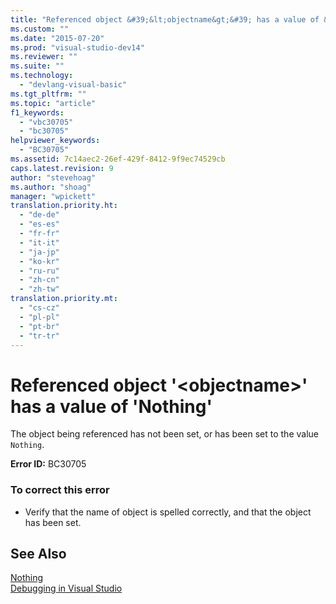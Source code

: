 ```yaml
---
title: "Referenced object &#39;&lt;objectname&gt;&#39; has a value of &#39;Nothing&#39; | Microsoft Docs"
ms.custom: ""
ms.date: "2015-07-20"
ms.prod: "visual-studio-dev14"
ms.reviewer: ""
ms.suite: ""
ms.technology: 
  - "devlang-visual-basic"
ms.tgt_pltfrm: ""
ms.topic: "article"
f1_keywords: 
  - "vbc30705"
  - "bc30705"
helpviewer_keywords: 
  - "BC30705"
ms.assetid: 7c14aec2-26ef-429f-8412-9f9ec74529cb
caps.latest.revision: 9
author: "stevehoag"
ms.author: "shoag"
manager: "wpickett"
translation.priority.ht: 
  - "de-de"
  - "es-es"
  - "fr-fr"
  - "it-it"
  - "ja-jp"
  - "ko-kr"
  - "ru-ru"
  - "zh-cn"
  - "zh-tw"
translation.priority.mt: 
  - "cs-cz"
  - "pl-pl"
  - "pt-br"
  - "tr-tr"
---
```

# Referenced object &#39;&lt;objectname&gt;&#39; has a value of &#39;Nothing&#39;
The object being referenced has not been set, or has been set to the value `Nothing`.  
  
 **Error ID:** BC30705  
  
### To correct this error  
  
-   Verify that the name of object is spelled correctly, and that the object has been set.  
  
## See Also  
 [Nothing](/dotnet/visual-basic/language-reference/nothing)   
 [Debugging in Visual Studio](../debugger/debugging-in-visual-studio.md)